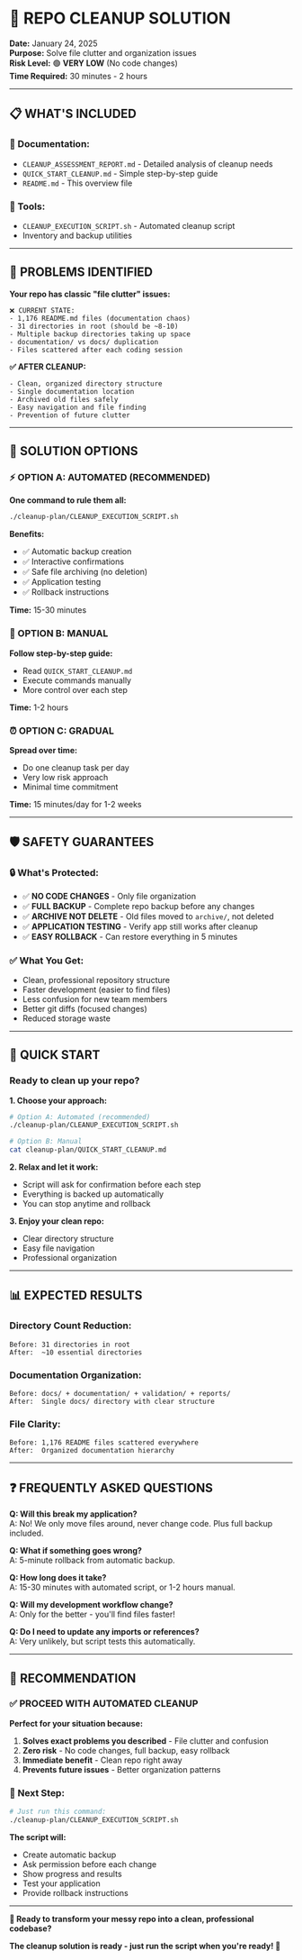 # 🧹 **REPO CLEANUP SOLUTION**

**Date:** January 24, 2025  
**Purpose:** Solve file clutter and organization issues  
**Risk Level:** 🟢 **VERY LOW** (No code changes)  
**Time Required:** 30 minutes - 2 hours

---

## 📋 **WHAT'S INCLUDED**

### **📄 Documentation:**

- `CLEANUP_ASSESSMENT_REPORT.md` - Detailed analysis of cleanup needs
- `QUICK_START_CLEANUP.md` - Simple step-by-step guide
- `README.md` - This overview file

### **🔧 Tools:**

- `CLEANUP_EXECUTION_SCRIPT.sh` - Automated cleanup script
- Inventory and backup utilities

---

## 🚨 **PROBLEMS IDENTIFIED**

**Your repo has classic "file clutter" issues:**

```
❌ CURRENT STATE:
- 1,176 README.md files (documentation chaos)
- 31 directories in root (should be ~8-10)
- Multiple backup directories taking up space
- documentation/ vs docs/ duplication
- Files scattered after each coding session
```

**✅ AFTER CLEANUP:**

```
- Clean, organized directory structure
- Single documentation location
- Archived old files safely
- Easy navigation and file finding
- Prevention of future clutter
```

---

## 🎯 **SOLUTION OPTIONS**

### **⚡ OPTION A: AUTOMATED (RECOMMENDED)**

**One command to rule them all:**

```bash
./cleanup-plan/CLEANUP_EXECUTION_SCRIPT.sh
```

**Benefits:**

- ✅ Automatic backup creation
- ✅ Interactive confirmations
- ✅ Safe file archiving (no deletion)
- ✅ Application testing
- ✅ Rollback instructions

**Time:** 15-30 minutes

### **🔧 OPTION B: MANUAL**

**Follow step-by-step guide:**

- Read `QUICK_START_CLEANUP.md`
- Execute commands manually
- More control over each step

**Time:** 1-2 hours

### **⏰ OPTION C: GRADUAL**

**Spread over time:**

- Do one cleanup task per day
- Very low risk approach
- Minimal time commitment

**Time:** 15 minutes/day for 1-2 weeks

---

## 🛡️ **SAFETY GUARANTEES**

### **🔒 What's Protected:**

- ✅ **NO CODE CHANGES** - Only file organization
- ✅ **FULL BACKUP** - Complete repo backup before any changes
- ✅ **ARCHIVE NOT DELETE** - Old files moved to `archive/`, not deleted
- ✅ **APPLICATION TESTING** - Verify app still works after cleanup
- ✅ **EASY ROLLBACK** - Can restore everything in 5 minutes

### **✅ What You Get:**

- Clean, professional repository structure
- Faster development (easier to find files)
- Less confusion for new team members
- Better git diffs (focused changes)
- Reduced storage waste

---

## 🚀 **QUICK START**

### **Ready to clean up your repo?**

**1. Choose your approach:**

```bash
# Option A: Automated (recommended)
./cleanup-plan/CLEANUP_EXECUTION_SCRIPT.sh

# Option B: Manual
cat cleanup-plan/QUICK_START_CLEANUP.md
```

**2. Relax and let it work:**

- Script will ask for confirmation before each step
- Everything is backed up automatically
- You can stop anytime and rollback

**3. Enjoy your clean repo:**

- Clear directory structure
- Easy file navigation
- Professional organization

---

## 📊 **EXPECTED RESULTS**

### **Directory Count Reduction:**

```
Before: 31 directories in root
After:  ~10 essential directories
```

### **Documentation Organization:**

```
Before: docs/ + documentation/ + validation/ + reports/
After:  Single docs/ directory with clear structure
```

### **File Clarity:**

```
Before: 1,176 README files scattered everywhere
After:  Organized documentation hierarchy
```

---

## ❓ **FREQUENTLY ASKED QUESTIONS**

**Q: Will this break my application?**  
A: No! We only move files around, never change code. Plus full backup included.

**Q: What if something goes wrong?**  
A: 5-minute rollback from automatic backup.

**Q: How long does it take?**  
A: 15-30 minutes with automated script, or 1-2 hours manual.

**Q: Will my development workflow change?**  
A: Only for the better - you'll find files faster!

**Q: Do I need to update any imports or references?**  
A: Very unlikely, but script tests this automatically.

---

## 🎯 **RECOMMENDATION**

### **✅ PROCEED WITH AUTOMATED CLEANUP**

**Perfect for your situation because:**

1. **Solves exact problems you described** - File clutter and confusion
2. **Zero risk** - No code changes, full backup, easy rollback
3. **Immediate benefit** - Clean repo right away
4. **Prevents future issues** - Better organization patterns

### **🚀 Next Step:**

```bash
# Just run this command:
./cleanup-plan/CLEANUP_EXECUTION_SCRIPT.sh
```

**The script will:**

- Create automatic backup
- Ask permission before each change
- Show progress and results
- Test your application
- Provide rollback instructions

---

**🎉 Ready to transform your messy repo into a clean, professional codebase?**

**The cleanup solution is ready - just run the script when you're ready! 🚀**
